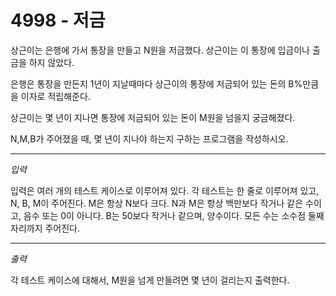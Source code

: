 # 4998 - 저금

상근이는 은행에 가서 통장을 만들고 N원을 저금했다. 상근이는 이 통장에 입금이나 출금을 하지 않았다.

은행은 통장을 만든지 1년이 지날때마다 상근이의 통장에 저금되어 있는 돈의 B%만큼을 이자로 적립해준다.

상근이는 몇 년이 지나면 통장에 저금되어 있는 돈이 M원을 넘을지 궁금해졌다.

N,M,B가 주어졌을 때, 몇 년이 지나야 하는지 구하는 프로그램을 작성하시오.

---

_입력_

입력은 여러 개의 테스트 케이스로 이루어져 있다. 각 테스트는 한 줄로 이루어져 있고, N, B, M이 주어진다. M은 항상 N보다 크다. N과 M은 항상 백만보다 작거나 같은 수이고, 음수 또는 0이 아니다. B는 50보다 작거나 같으며, 양수이다. 모든 수는 소수점 둘째자리까지 주어진다.

---

_출력_

각 테스트 케이스에 대해서, M원을 넘게 만들려면 몇 년이 걸리는지 출력한다.
